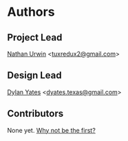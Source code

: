 # Authors

## Project Lead
[Nathan Urwin](https://github.com/tuxredux) &lt;tuxredux2@gmail.com&gt;

## Design Lead
[Dylan Yates](https://github.com/dwreckfoo) &lt;dyates.texas@gmail.com&gt;

## Contributors
None yet. [Why not be the first?](CONTRIBUTING.md)
